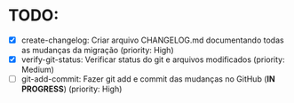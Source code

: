 # TODO:

- [x] create-changelog: Criar arquivo CHANGELOG.md documentando todas as mudanças da migração (priority: High)
- [x] verify-git-status: Verificar status do git e arquivos modificados (priority: Medium)
- [ ] git-add-commit: Fazer git add e commit das mudanças no GitHub (**IN PROGRESS**) (priority: High)
